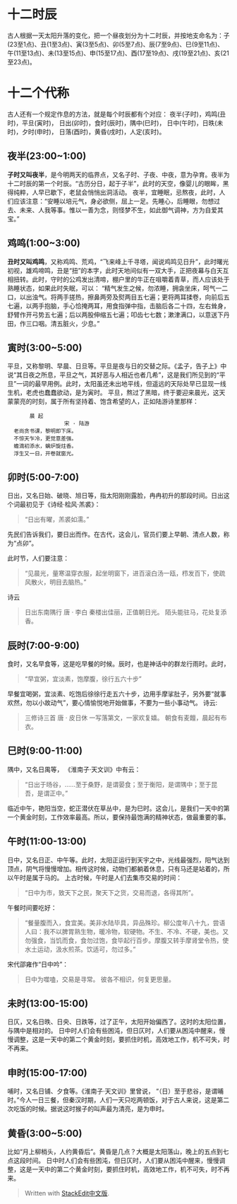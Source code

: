 # 十二时辰
古人根据一天太阳升落的变化，把一个昼夜划分为十二时辰，并按地支命名为：子(23至1点)、丑(1至3点)、寅(3至5点)、卯(5至7点)、辰(7至9点)、巳(9至11点)、午(11至13点)、未(13至15点)、申(15至17点)、酉(17至19点)、戌(19至21点)、亥(21至23点)。
#  十二个代称
古人还有一个规定作息的方法，就是每个时辰都有个对应：
夜半(子时)，鸡鸣(丑时)，平旦(寅时)，
日出(卯时)，食时(辰时)，隅中(巳时)，
日中(午时)，日昳(未时)，夕时(申时)，
日落(酉时)，黄昏(戌时)，人定(亥时)。
## 夜半(23:00~1:00)
**子时又叫夜半**，是今明两天的临界点，又名子时、子夜、中夜，意为孕育。夜半为十二时辰的第一个时辰。“古历分日，起于子半”，此时的天空，像婴儿的眼眸，黑得纯粹，人早已歇下，老鼠会悄悄出洞活动。
夜半，宜睡眠，忌熬夜，此时，人们应该注意：“安睡以培元气，身必欲侧，屈上一足。先睡心，后睡眼，勿想过去、未来、人我等事。惟以一善为念，则怪梦不生，如此御气调神，方为自爱其宝。”
## 鸡鸣(1:00~3:00)
**丑时又叫鸡鸣**，又称鸡鸣、荒鸡，“飞来峰上千寻塔，闻说鸡鸣见日升”，此时曙光初视，雄鸡啼鸣，丑是“扭”的本字，此时天地间似有一双大手，正把夜幕与白天互相扭转。此时，守时的公鸡发出清啼，棚户里的牛正在咀嚼着青草，而人应该处于熟睡状态，如果此时失眠，可以：
“精气发生之候，勿浓睡，拥衾坐床，呵气一二口，以出浊气。将两手搓热，擦鼻两旁及熨两目五七遍；更将两耳揉卷，向前后五七遍，以两手抱脑，手心恰掩两耳，用食指弹中指，击脑后各二十四，左右耸身，舒臂作开弓势五七遍；后以两股伸缩五七遍；叩齿七七数；漱津满口，以意送下丹田，作三口咽。清五脏火，少息。”
## 寅时(3:00~5:00)
平旦，又称黎明、早晨、日旦等。平旦是夜与日的交替之际。《孟子，告子上》中说“其日夜之所息，平旦之气，其好恶与人相近也者几希”，这是我们所见到的“平旦”一词的最早用例。此时，太阳虽还未出地平线，但遥远的天际处早已显现一线生机，老虎也蠢蠢欲动，是为寅时。
平旦，熬过了黑暗，终于要迎来晨光，这天蒙蒙亮的时刻，属于所有坚持着、饱含希望的人，正如陆游诗里那样：

           晨 起
                      宋 · 陆游
      老尚贪书课，黎明即下床。
      不惊天乍冷，更觉意差强。
      蟾滴初添水，螭炉旋炷香。
      浮生又一日，开卷就窗光。
## 卯时(5:00-7:00)
日出，又名日始、破晓、旭日等，指太阳刚刚露脸，冉冉初升的那段时间。日出这个词最初见于《诗经·桧风·羔裘》：
   > “日出有曜，羔裘如濡。”
 
先民们告诉我们，要日出而作。在古代，这会儿，官员们要上早朝、清点人数，称为“点卯”。

此时节，人们要注意：
>“见晨光，量寒温穿衣服，起坐明窗下，进百滚白汤一瓯，栉发百下，使疏风散火，明目去脑热。”

诗云
> 日出东南隅行
                       唐 · 李白
秦楼出佳丽，正值朝日光。
陌头能驻马，花处复添香。

## 辰时(7:00-9:00)
食时，又名早食等，这是吃早餐的时候。辰时，也是神话中的群龙行雨时。此时，
>“早宜粥，宜淡素，饱摩腹，徐行五六十步”

早餐宜喝粥，宜淡素、吃饱后徐徐行走五六十步，边用手摩挲肚子，另外要“就事欢然，勿以小故动气”，要心情愉悦地开始做事，不要为一些小事动气。
诗云:
>三修诗三首
          唐 · 皮日休
一写落第文，一家欢复嬉。
朝食有麦饘，晨起有布衣。

## 巳时(9:00-11:00)
隅中，又名日禺等， 《淮南子·天文训》中有云：
>“日出于旸谷，……至于桑野，是谓晏食；至于衡阳，是谓隅中；至于昆吾，是谓正中。”

临近中午，艳阳当空，蛇正潜伏在草丛中，是为巳时。这会儿，是我们一天中的第一个黄金时刻，工作效率最高。所以，要保持最饱满的精神状态，做最重要的事。

## 午时(11:00-13:00)
日中，又名日正、中午等。此时，太阳正运行到天宇之中，光线最强烈，阳气达到顶点，阴气将慢慢增加。相传这时候，动物们都躺着休息，只有马还是站着的，所以午时是属于马的。
上古时候，午时是人们去集市交易的时间：
>“日中为市，致天下之民，聚天下之货，交易而退，各得其所”。

午餐时间要吃好：
>“餐量腹而入，食宜美。美非水陆毕具，异品殊珍。柳公度年八十九，尝语人曰：我不以脾胃熟生物，暖冷物，软硬物。不生、不冷、不硬，美也。又勿强食，当饥而食，食勿过饱，食毕起行百步。摩腹又转手摩肾堂令热，使水土运动，汲水煎茶。饮适可，勿过多。”

宋代邵雍作“日中吟”：
>日中为噬嗑，交易是寻常。
彼各不相识，何复更思量。

## 未时(13:00-15:00)
日仄，又名日昳、日央、日跌等，过了正午，太阳开始偏西了。这时的太阳位置，与隅中是相对的。
日中时人们会有些困沌，但日仄时，人们要从困沌中醒来，慢慢调整，这是一天中的第二个黄金时刻，要抓住时机，高效地工作，机不可失，时不再来。

## 申时(15:00-17:00)
哺时，又名日铺、夕食等。《淮南子·天文训》里曾说，
“（日）至于悲谷，是谓晡时。”今人一日三餐，但秦汉时期，人们一天只吃两顿饭，对于古人来说，这是第二次吃饭的时候。据说这时猴子的叫声最为清亮，是为申时。
## 黄昏(3:00~5:00)
比如“月上柳梢头，人约黄昏后”。黄昏是几点？大概是太阳落山，晚上的五点到七点这段时间。
日中时人们会有些困沌，但日仄时，人们要从困沌中醒来，慢慢调整，这是一天中的第二个黄金时刻，要抓住时机，高效地工作，机不可失，时不再来。


> Written with [StackEdit中文版](https://stackedit.cn/).
<!--stackedit_data:
eyJoaXN0b3J5IjpbLTkxMjMxNDk3NywtMTgyMTQ1MDQ0OCwxOD
Y3NzUwMjUzLC02MDcxMjEyMjMsLTEyNzc1MDMxMjRdfQ==
-->